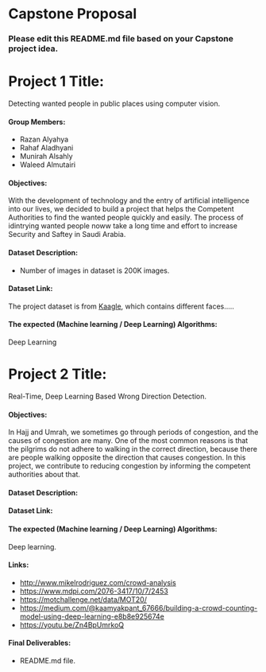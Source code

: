 # Capstone Proposal


### Please edit this README.md file based on your Capstone project idea.

# Project 1 Title:
Detecting wanted people in public places using computer vision.

#### Group Members:
- Razan Alyahya
- Rahaf Aladhyani
- Munirah Alsahly
- Waleed Almutairi

#### Objectives:
With the development of technology and the entry of artificial intelligence into our lives, we decided to build a project that helps the Competent Authorities to find the wanted people quickly and easily. The process of idintrying wanted people noww take a long time and effort to increase Security and Saftey in Saudi Arabia.


#### Dataset Description:
- Number of images in dataset is 200K images.

#### Dataset Link:
The project dataset is from [Kaagle](https://www.kaggle.com/datasets/ashishjangra27/gender-recognition-200k-images-celeba), which contains different faces.....


#### The expected (Machine learning / Deep Learning) Algorithms:
Deep Learning


# Project 2 Title:
Real-Time, Deep Learning Based Wrong Direction Detection.


#### Objectives:
In Hajj and Umrah, we sometimes go through periods of congestion, and the causes of congestion are many. One of the most common reasons is that the pilgrims do not adhere to walking in the correct direction, because there are people walking opposite the direction that causes congestion. In this project, we contribute to reducing congestion by informing the competent authorities about that.

#### Dataset Description:


#### Dataset Link:


#### The expected (Machine learning / Deep Learning) Algorithms:
Deep learning.



#### Links: 
- http://www.mikelrodriguez.com/crowd-analysis
- https://www.mdpi.com/2076-3417/10/7/2453
- https://motchallenge.net/data/MOT20/
- https://medium.com/@kaamyakpant_67666/building-a-crowd-counting-model-using-deep-learning-e8b8e925674e
- https://youtu.be/Zn4BpUmrkoQ


#### Final Deliverables:
- README.md file.
